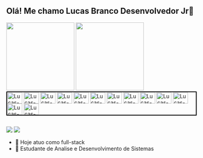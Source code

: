 ## Olá! Me chamo Lucas Branco Desenvolvedor Jr👋
<div>
  <img height = "180em" src="https://github-readme-stats.vercel.app/api?username=lucas-abranco&show_icons=true&theme=dark&text_color=ffffff&include_all_commits=true" />
<img height = "180em" src = "https://github-readme-stats.vercel.app/api/top-langs/?username=lucas-abranco&layout=compact&theme=dark"
  
</div>

<div style="display: inline-block; border: 2px solid black;">
  <img align="center" alt="Lucas-INTELLIJ" height="30" width ="40" src="https://cdn.jsdelivr.net/gh/devicons/devicon@latest/icons/intellij/intellij-original.svg" />
  <img align="center" alt="Lucas-GIT" height="30" width ="40" src="https://cdn.jsdelivr.net/gh/devicons/devicon@latest/icons/git/git-original.svg" />
  <img align="center" alt="Lucas-DOCKER" height="30" width ="40" src="https://cdn.jsdelivr.net/gh/devicons/devicon@latest/icons/docker/docker-original.svg" />
  <img align="center" alt="Lucas-JAVA" height="30" width ="40" src="https://cdn.jsdelivr.net/gh/devicons/devicon@latest/icons/java/java-original.svg" />
  <img align="center" alt="Lucas-PYTHON" height="30" width ="40" src="https://cdn.jsdelivr.net/gh/devicons/devicon@latest/icons/python/python-original.svg" />
  <img align="center" alt="Lucas-POSTMAN" height="30" width ="40" src="https://cdn.jsdelivr.net/gh/devicons/devicon@latest/icons/postman/postman-original.svg" />
  <img align="center" alt="Lucas-VSCODE" height="30" width ="40" src="https://cdn.jsdelivr.net/gh/devicons/devicon@latest/icons/vscode/vscode-original.svg" />
  <img align="center" alt="Lucas-HTML" height="30" width ="40" src="https://cdn.jsdelivr.net/gh/devicons/devicon@latest/icons/html5/html5-original.svg" />
  <img align="center" alt="Lucas-CSS" height="30" width ="40" src="https://cdn.jsdelivr.net/gh/devicons/devicon@latest/icons/css3/css3-original.svg" />
  <img align="center" alt="Lucas-JS" height="30" width ="40" src="https://cdn.jsdelivr.net/gh/devicons/devicon@latest/icons/javascript/javascript-original.svg" />
  <img align="center" alt="Lucas-TS" height="30" width ="40" src="https://cdn.jsdelivr.net/gh/devicons/devicon@latest/icons/typescript/typescript-original.svg" />
  <img align="center" alt="Lucas-FIGMA" height="30" width ="40" src="https://cdn.jsdelivr.net/gh/devicons/devicon@latest/icons/figma/figma-original.svg" />
  <img align="center" alt="Lucas-REACT" height="30" width ="40" src="https://cdn.jsdelivr.net/gh/devicons/devicon@latest/icons/react/react-original.svg" />  
</div>

## 

  <a href = "lucasaraujobranco35@gmail.com"><img src="https://img.shields.io/badge/-Gmail-%23333?style=for-the-badge&logo=gmail&logoColor=white" target="_blank"></a>
  <a href="https://www.linkedin.com/in/lucas-araujo-57a226226/" target="_blank"><img src="https://img.shields.io/badge/-LinkedIn-%230077B5?style=for-the-badge&logo=linkedin&logoColor=white" target="_blank"></a> 
- 🔭 Hoje atuo como full-stack
- 🌱 Estudante de Analise e Desenvolvimento de Sistemas
